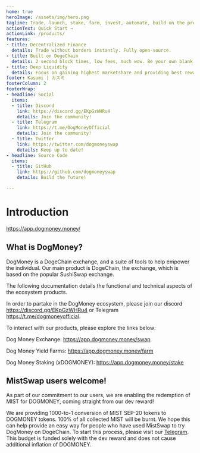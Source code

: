 ```yaml
---
home: true
heroImage: /assets/img/hero.png
tagline: Trade, launch, stake, farm, invest, automate, build on the premier DeFi platform of DogeChain
actionText: Quick Start →
actionLink: /products/
features:
- title: Decentralized Finance
  details: Trade without borders instantly. Fully open-source.
- title: Built on DogeChain
  details: 2 second block times, low fees, much wow. Be your own blank.
- title: Deep Liquidity
  details: Focus on gaining highest marketshare and providing best rewards to liquidity providers.
footer: Kasumi | カスミ
footerColumn: 2
footerWrap:
- headline: Social
  items:
  - title: Discord
    link: https://discord.gg/EKpGzWHRu4
    details: Join the community!
  - title: Telegram
    link: https://t.me/DogMoneyOfficial
    details: Join the community!
  - title: Twitter
    link: https://twitter.com/dogmoneyswap
    details: Keep up to date!
- headline: Source Code
  items:
  - title: GitHub
    link: https://github.com/dogmoneyswap
    details: Build the future!

---
```


# Introduction

<https://app.dogmoney.money/>

## What is DogMoney?

DogMoney is a DogeChain exchange, and a suite of tools to help empower the individual. Our main product is DogeChain, the exchange, which is based on the popular SushiSwap exchange. 

The following documentation details the functional and technical aspects of the ecosystem products.

In order to partake in the DogMoney ecosystem, please join our discord <https://discord.gg/EKpGzWHRu4> or Telegram <https://t.me/dogmoneyofficial>.

To interact with our products, please explore the links below:

Dog Money Exchange: <https://app.dogmoney.money/swap>

Dog Money Yield Farms: <https://app.dogmoney.money/farm>

Dog Money Staking (xDOGMONEY): <https://app.dogmoney.money/stake>

## MistSwap users welcome!

As part of our commitment to our users, we are enabling the redemption of MIST for DOGMONEY, coming straight from our dev reward!

We are providing 1000-to-1 conversion of MIST SEP-20 tokens to DOGMONEY tokens. 100% of all collected MIST will be burnt. We hope this can help provide an easy way for people who have used MistSwap to try DogMoney on DogeChain. To start this process, please visit our [Telegram](https://t.me/dogmoneyofficial). This budget is funded solely with the dev reward and does not cause additional inflation of DOGMONEY.

